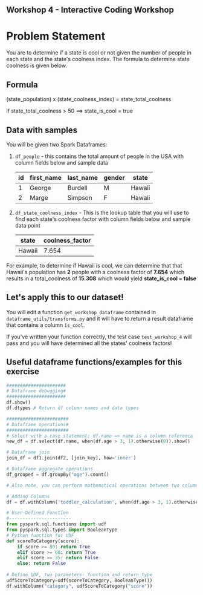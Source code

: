 ## Workshop 4 - Interactive Coding Workshop

# Problem Statement
You are to determine if a state is cool or not given the number of people in each state and the state's coolness index. The formula to determine state coolness is given below. 

## Formula
(state_population) x (state_coolness_index) = state_total_coolness

if state_total_coolness > 50 ==> state_is_cool = true

## Data with samples
You will be given two Spark Dataframes:
1. `df_people` - this contains the total amount of people in the USA with column fields below and sample data

    | id | first_name | last_name | gender | state  |
    |----|------------|-----------|--------|--------|
    | 1  | George     | Burdell   | M      | Hawaii |
    | 2  | Marge      | Simpson   | F      | Hawaii |

2. `df_state_coolness_index` - This is the lookup table that you will use to find each state's coolness factor with column fields below and sample data point

    | state | coolness_factor |
    |-------|-----------------|
    | Hawaii|  7.654          |

For example, to determine if Hawaii is cool, we can determine that that Hawaii's population has **2** people with a coolness factor of **7.654** which results in a total_coolness of **15.308** which would yield **state_is_cool = false**

## Let's apply this to our dataset!
You will edit a function `get_workshop_dataframe` contained in `dataframe_utils/transforms.py` and it will have to return a result dataframe that contains a column `is_cool`.

If you've written your function correctly, the test case `test_workshop_4` will pass and you will have determined all the states' coolness factors!

## Useful dataframe functions/examples for this exercise

```python
######################
# Dataframe debugging#
######################
df.show()
df.dtypes # Return df column names and data types

#######################
# Dataframe operations#
#######################
# Select with a case statement; df.name => name is a column reference
new_df = df.select(df.name, when(df.age > 3, 1).otherwise(0)).show()

# Dataframe join
join_df = df1.join(df2, [join_key], how='inner')

# Dataframe aggregate operations
df_grouped = df.groupBy("age").count()

# Also note, you can perform mathematical operations between two columns

# Adding Columns
df = df.withColumn('toddler_calculation', when(df.age > 3, 1).otherwise(0)))

# User-Defined Function
#-----------------------
from pyspark.sql.functions import udf
from pyspark.sql.types import BooleanType
# Python function for UDF
def scoreToCategory(score):
    if score >= 80: return True
    elif score >= 60: return True 
    elif score >= 35: return False
    else: return False
 
# Define UDF, two parameters: function and return type
udfScoreToCategory=udf(scoreToCategory, BooleanType())
df.withColumn("category", udfScoreToCategory("score"))

```








